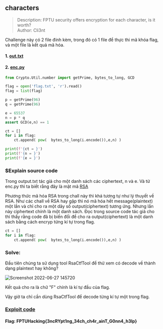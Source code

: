 ## characters

> Description: FPTU security offers encryption for each character, is it worth?\
> Author: Cli3nt

Challenge này có 2 file đính kèm, trong đó có 1 file để thực thi mã khóa flag, và một file là kết quả mã hóa.

#### 1. [out.txt](https://github.com/iaohkut/CTF-Writeups-2022/blob/main/FPTHackingCTF/characters/out.txt)

#### 2. [enc.py](https://github.com/iaohkut/CTF-Writeups-2022/blob/main/FPTHackingCTF/characters/enc.py)

```python
from Crypto.Util.number import getPrime, bytes_to_long, GCD

flag = open('flag.txt', 'r').read()
flag = list(flag)

p = getPrime(96)
q = getPrime(96)

e = 65537
n = p * q
assert GCD(e,n) == 1

ct = []
for i in flag:
    ct.append( pow(  bytes_to_long(i.encode()),e,n) )

print(f'{ct = }')
print(f'{n = }')
print(f'{e = }')
```

### $Explain source code

Trong output.txt tác giả cho một danh sách các ciphertext, n và e. Và từ enc.py thì ta biết rằng đây là mật mã [RSA](<https://en.wikipedia.org/wiki/RSA_(cryptosystem)>)

Phương thức mã hóa RSA trong chall này thì khá tương tự như lý thuyết về RSA. Như các chall về RSA hay gặp thì nó mã hóa hết message(plaintext) một lần và chỉ cho ra một dãy số output(ciphertext) tương ứng. Nhưng lần này ciphertext chính là một danh sách. Đọc trong source code tác giả cho thì thấy rằng code đã bị biến đổi để cho ra output(ciphertext) là một danh sách bằng cách encryp từng kí tự trong flag.

```python
ct = []
for i in flag:
    ct.append( pow(  bytes_to_long(i.encode()),e,n) )
```

### Solve:

Đầu tiên chúng ta sử dụng tool RsaCtfTool để thử xem có decode về thành dạng plaintext hay không?

![Screenshot 2022-06-27 145720](https://user-images.githubusercontent.com/77691959/175889749-0571df41-bd5f-4b61-baee-af865ab475cc.png)

Kết quả cho ra là chữ "F" chính là kí tự đầu của flag.

Vậy giờ ta chỉ cần dùng RsaCtfTool để decode từng kí tự một trong flag.

### [Exploit code](https://github.com/iaohkut/CTF-Writeups-2022/blob/main/FPTHackingCTF/characters/solve.py)

#### Flag: FPTUHacking{3ncRYpt1ng_34ch_ch4r_ainT_G0nn4_h3lp}
